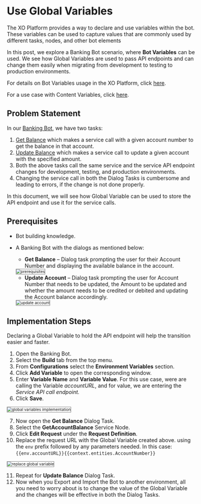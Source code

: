 # Use Global Variables

The XO Platform provides a way to declare and use variables within the bot. These variables can be used to capture values that are commonly used by different tasks, nodes, and other bot elements

In this post, we explore a Banking Bot scenario, where **Bot Variables** can be used. We see how Global Variables are used to pass API endpoints and can change them easily when migrating from development to testing to production environments.

For details on Bot Variables usage in the XO Platform, click <a href="https://developer.kore.ai/docs/bots/bot-settings/bot-management/using-bot-variables/" target="_blank">here</a>.

For a use case with Content Variables, click <a href="https://developer.kore.ai/docs/bots/how-tos/how-to-use-content-variables/" target="_blank">here</a>.

## Problem Statement

In our <a href="https://developer.kore.ai/docs/bots/how-tos/creating-a-banking-bot/" target="_blank">Banking Bot</a>, we have two tasks:

1. <a href="https://developer.kore.ai/docs/bots/how-tos/creating-a-banking-bot/#Get_Balance_Intent" target="_blank">Get Balance</a> which makes a service call with a given account number to get the balance in that account.
2. <a href="https://developer.kore.ai/docs/bots/how-tos/banking-bot-update-balance/" target="_blank">Update Balance</a> which makes a service call to update a given account with the specified amount.
3. Both the above tasks call the same service and the service API endpoint changes for development, testing, and production environments.
4. Changing the service call in both the Dialog Tasks is cumbersome and leading to errors, if the change is not done properly.

In this document, we will see how Global Variable can be used to store the API endpoint and use it for the service calls.

## Prerequisites

* Bot building knowledge.
* A Banking Bot with the dialogs as mentioned below:
    * **Get Balance** – Dialog task prompting the user for their Account Number and displaying the available balance in the account.
    <img src="../images/global-variables-prerequisites.png" alt="prerequisites" title="prerequisites" style="border: 1px solid gray; zoom:75%;">

    * **Update Account** – Dialog task prompting the user for Account Number that needs to be updated, the Amount to be updated and whether the amount needs to be credited or debited and updating the Account balance accordingly.
    <img src="../images/global-variables-update-account.png" alt="update account" title="update account" style="border: 1px solid gray; zoom:75%;">

## Implementation Steps

Declaring a Global Variable to hold the API endpoint will help the transition easier and faster.

1. Open the Banking Bot.
2. Select the **Build** tab from the top menu.
3. From **Configurations** select the **Environment Variables** section.
4. Click **Add Variable** to open the corresponding window.
5. Enter **Variable Name** and **Variable Value**. For this use case, were are calling the Variable _accountURL_, and for value, we are entering the _Service API call endpoint._
6. Click **Save**.
<img src="../images/global-variables-overview.png" alt="global variables implementation" title="global variables implementation" style="border: 1px solid gray; zoom:75%;">

7. Now open the **Get Balance** Dialog Task.
8. Select the **GetAccountBalance** Service Node.
9. Click **Edit Request** under the **Request Definition**.
10. Replace the request URL with the Global Variable created above. using the `env` prefix followed by any parameters needed. In this case: 
<code>{{env.accountURL}}{{context.entities.AccountNumber}}</code>
<img src="../images/replace-request-url-global-variable.png" alt="replace global variable" title="replace global variable" style="border: 1px solid gray; zoom:75%;">

11. Repeat for **Update Balance** Dialog Task.
12. Now when you Export and Import the Bot to another environment, all you need to worry about is to change the value of the Global Variable and the changes will be effective in both the Dialog Tasks.
